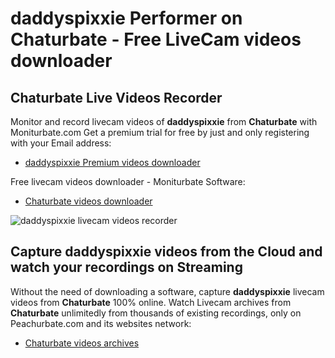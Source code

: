 # daddyspixxie Performer on Chaturbate - Free LiveCam videos downloader

## Chaturbate Live Videos Recorder

Monitor and record livecam videos of **daddyspixxie** from **Chaturbate** with Moniturbate.com
Get a premium trial for free by just and only registering with your Email address:
* [daddyspixxie Premium videos downloader](https://moniturbate.com/request-demo-licence-key.html)

Free livecam videos downloader - Moniturbate Software:
* [Chaturbate videos downloader](https://moniturbate.com/moniturbate-download-software.html)

![daddyspixxie livecam videos recorder](https://peachurnet.com/templates/moniturbate-software.png)


## Capture daddyspixxie videos from the Cloud and watch your recordings on Streaming

Without the need of downloading a software, capture **daddyspixxie** livecam videos from **Chaturbate** 100% online.
Watch Livecam archives from **Chaturbate** unlimitedly from thousands of existing recordings, only on Peachurbate.com and its websites network:
* [Chaturbate videos archives](https://peachurnet.com/)